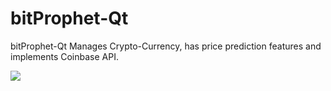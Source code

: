 # bitProphet-Qt
bitProphet-Qt Manages Crypto-Currency, has price prediction features and implements Coinbase API.

<img src="https://github.com/Mrc0de/bitProphet-Qt_badAlpha/blob/master/bitProphet-Qt_Screen1.png?raw=true"/>
